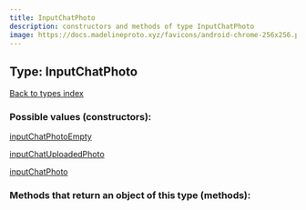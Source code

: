```yaml
---
title: InputChatPhoto
description: constructors and methods of type InputChatPhoto
image: https://docs.madelineproto.xyz/favicons/android-chrome-256x256.png
---
```

## Type: InputChatPhoto  
[Back to types index](index.md)



### Possible values (constructors):

[inputChatPhotoEmpty](../constructors/inputChatPhotoEmpty.md)  

[inputChatUploadedPhoto](../constructors/inputChatUploadedPhoto.md)  

[inputChatPhoto](../constructors/inputChatPhoto.md)  



### Methods that return an object of this type (methods):



